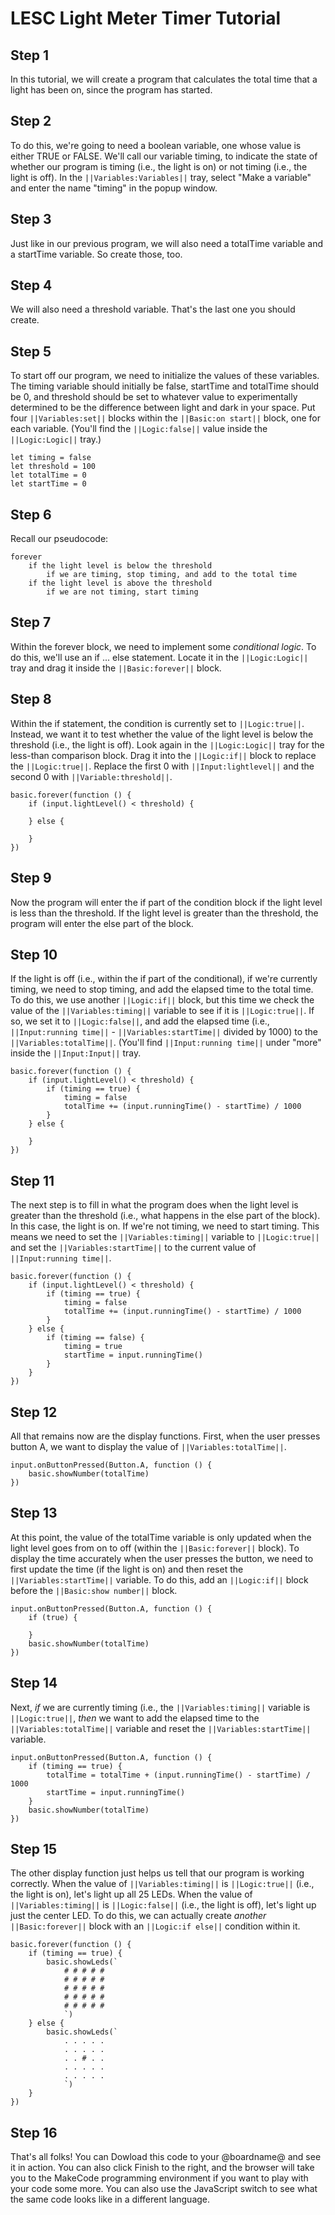 # LESC Light Meter Timer Tutorial

## Step 1

In this tutorial, we will create a program that calculates the total time that a light has been on, since the program has started. 

## Step 2

To do this, we're going to need a boolean variable, one whose value is either TRUE or FALSE. We'll call our variable timing, to indicate the state of whether our program is timing (i.e., the light is on) or not timing (i.e., the light is off). In the ``||Variables:Variables||`` tray, select "Make a variable" and enter the name "timing" in the popup window.

## Step 3

Just like in our previous program, we will also need a totalTime variable and a startTime variable. So create those, too. 


## Step 4

We will also need a threshold variable. That's the last one you should create.

## Step 5

To start off our program, we need to initialize the values of these variables. The timing variable should initially be false, startTime and totalTime should be 0, and threshold should be set to whatever value to experimentally determined to be the difference between light and dark in your space. Put four ``||Variables:set||`` blocks within the ``||Basic:on start||`` block, one for each variable. (You'll find the ``||Logic:false||`` value inside the ``||Logic:Logic||`` tray.)

```blocks
let timing = false
let threshold = 100
let totalTime = 0
let startTime = 0
```

## Step 6

Recall our pseudocode:

    forever  
        if the light level is below the threshold  
            if we are timing, stop timing, and add to the total time  
        if the light level is above the threshold  
            if we are not timing, start timing  
        
## Step 7

Within the forever block, we need to implement some *conditional logic*. To do this, we'll use an if ... else statement. Locate it in the ``||Logic:Logic||`` tray and drag it inside the ``||Basic:forever||`` block.


## Step 8

Within the if statement, the condition is currently set to ``||Logic:true||``. Instead, we want it to test whether the value of the light level is below the threshold (i.e., the light is off). Look again in the ``||Logic:Logic||`` tray for the less-than comparison block. Drag it into the ``||Logic:if||`` block to replace the ``||Logic:true||``. Replace the first 0 with ``||Input:lightlevel||`` and the second 0 with ``||Variable:threshold||``.

```blocks
basic.forever(function () {
    if (input.lightLevel() < threshold) {

    } else {
    
    }
})
```

## Step 9 

Now the program will enter the if part of the condition block if the light level is less than the threshold. If the light level is greater than the threshold, the program will enter the else part of the block.

## Step 10

If the light is off (i.e., within the if part of the conditional), if we're currently timing, we need to stop timing, and add the elapsed time to the total time. To do this, we use another ``||Logic:if||`` block, but this time we check the value of the ``||Variables:timing||`` variable to see if it is ``||Logic:true||``. If so, we set it to ``||Logic:false||``, and add the elapsed time (i.e., ``||Input:running time||`` - ``||Variables:startTime||`` divided by 1000) to the ``||Variables:totalTime||``. (You'll find ``||Input:running time||`` under "more" inside the ``||Input:Input||`` tray.

```blocks
basic.forever(function () {
    if (input.lightLevel() < threshold) {
        if (timing == true) {
            timing = false
            totalTime += (input.runningTime() - startTime) / 1000
        }
    } else {
    
    }
})
```

## Step 11

The next step is to fill in what the program does when the light level is greater than the threshold (i.e., what happens in the else part of the block). In this case, the light is on. If we're not timing, we need to start timing. This means we need to set the ``||Variables:timing||`` variable to ``||Logic:true||`` and set the ``||Variables:startTime||`` to the current value of ``||Input:running time||``.

```blocks
basic.forever(function () {
    if (input.lightLevel() < threshold) {
        if (timing == true) {
            timing = false
            totalTime += (input.runningTime() - startTime) / 1000
        }
    } else {
        if (timing == false) {
            timing = true
            startTime = input.runningTime()
        }
    }
})
```

## Step 12

All that remains now are the display functions. First, when the user presses button A, we want to display the value of ``||Variables:totalTime||``.

```blocks
input.onButtonPressed(Button.A, function () {
    basic.showNumber(totalTime)
})
```

## Step 13

At this point, the value of the totalTime variable is only updated when the light level goes from on to off (within the ``||Basic:forever||`` block). To display the time accurately when the user presses the button, we need to first update the time (if the light is on) and then reset the ``||Variables:startTime||`` variable. To do this, add an ``||Logic:if||`` block before the ``||Basic:show number||`` block.

```blocks
input.onButtonPressed(Button.A, function () {
    if (true) {
    	
    }
    basic.showNumber(totalTime)
})
```

## Step 14

Next, *if* we are currently timing (i.e., the ``||Variables:timing||`` variable is ``||Logic:true||``, *then* we want to add the elapsed time to the ``||Variables:totalTime||`` variable and reset the ``||Variables:startTime||`` variable.

```blocks
input.onButtonPressed(Button.A, function () {
    if (timing == true) {
        totalTime = totalTime + (input.runningTime() - startTime) / 1000
        startTime = input.runningTime()
    }
    basic.showNumber(totalTime)
})
```

## Step 15

The other display function just helps us tell that our program is working correctly. When the value of ``||Variables:timing||`` is ``||Logic:true||`` (i.e., the light is on), let's light up all 25 LEDs. When the value of ``||Variables:timing||`` is ``||Logic:false||`` (i.e., the light is off), let's light up just the center LED. To do this, we can actually create *another* ``||Basic:forever||`` block with an ``||Logic:if else||`` condition within it.

```blocks
basic.forever(function () {
    if (timing == true) {
        basic.showLeds(`
            # # # # #
            # # # # #
            # # # # #
            # # # # #
            # # # # #
            `)
    } else {
        basic.showLeds(`
            . . . . .
            . . . . .
            . . # . .
            . . . . .
            . . . . .
            `)
    }
})
```

## Step 16

That's all folks! You can Dowload this code to your @boardname@ and see it in action. You can also click Finish to the right, and the browser will take you to the MakeCode programming environment if you want to play with your code some more. You can also use the JavaScript switch to see what the same code looks like in a different language.
